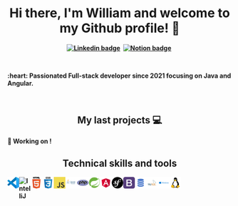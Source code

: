 <p>
  <h1 align="center"><b>Hi there, I'm William and welcome to my Github profile! 👋</h1>
</p>

<p align="center">
  <a href="https://www.linkedin.com/in/william-lechat/"><img src="https://img.shields.io/badge/Linkedin-000000?style=for-the-badge&logo=linkedin&logoColor=white&color=blue" alt="Linkedin badge"/></a>&nbsp;
  <a href="https://shadowed-packet-1e0.notion.site/Hi-I-m-William-c9f3620b301a4b25a49ee28ef4abeeee"><img src="https://img.shields.io/badge/Notion-000000?style=for-the-badge&logo=notion&logoColor=white&color=black" alt="Notion badge"></a>&nbsp;
</p>
<br />

<p>:heart: Passionated Full-stack developer since 2021 focusing on Java and Angular.</p>
<br />

<h2 align="center">My last projects 💻</h2>
  👷 Working on !
  <!--<p align="center">
    <img width="400" src="https://github.com/LechatW/Tic-Tac-Toe/blob/master/images/start.PNG" />
    <a href="https://github.com/LechatW/Tic-Tac-Toe">
      <img src="https://github-readme-stats.vercel.app/api/pin/?username=LechatW&repo=Tic-Tac-Toe&theme=tokyonight" />
    </a>
  </p>-->
<br />

<p>
  <h2 align="center"><b>Technical skills and tools</h1>
  <img align="left" alt="Visual Studio Code" width="26px" src="https://raw.githubusercontent.com/github/explore/80688e429a7d4ef2fca1e82350fe8e3517d3494d/topics/visual-studio-code/visual-studio-code.png"/>
  <img align="left" alt="IntelliJ" width="26px" src="https://cdn.jsdelivr.net/npm/simple-icons@3.9.0/icons/intellijidea.svg"/>
  <img align="left" alt="Html" width="26px" src="https://raw.githubusercontent.com/github/explore/80688e429a7d4ef2fca1e82350fe8e3517d3494d/topics/html/html.png"/>
  <img align="left" alt="Css" width="26px" src="https://raw.githubusercontent.com/github/explore/80688e429a7d4ef2fca1e82350fe8e3517d3494d/topics/css/css.png"/>
  <img align="left" alt="Javascript" width="26px" src="https://raw.githubusercontent.com/github/explore/80688e429a7d4ef2fca1e82350fe8e3517d3494d/topics/javascript/javascript.png"/>
  <img align="left" alt="Java" width="26px" src="https://raw.githubusercontent.com/github/explore/80688e429a7d4ef2fca1e82350fe8e3517d3494d/topics/java/java.png"/>
  <img align="left" alt="Php" width="26px" src="https://raw.githubusercontent.com/github/explore/80688e429a7d4ef2fca1e82350fe8e3517d3494d/topics/php/php.png"/>
  <img align="left" alt="Spring" width="26px" src="https://raw.githubusercontent.com/github/explore/80688e429a7d4ef2fca1e82350fe8e3517d3494d/topics/spring-boot/spring-boot.png"/>
  <img align="left" alt="Angular" width="26px" src="https://raw.githubusercontent.com/github/explore/80688e429a7d4ef2fca1e82350fe8e3517d3494d/topics/angular/angular.png"/>
  <img align="left" alt="Symfony" width="26px" src="https://raw.githubusercontent.com/github/explore/80688e429a7d4ef2fca1e82350fe8e3517d3494d/topics/symfony/symfony.png"/>
  <img align="left" alt="Bootstrap" width="26px" src="https://raw.githubusercontent.com/github/explore/80688e429a7d4ef2fca1e82350fe8e3517d3494d/topics/bootstrap/bootstrap.png"/>
  <img align="left" alt="SQL" width="26px" src="https://raw.githubusercontent.com/github/explore/80688e429a7d4ef2fca1e82350fe8e3517d3494d/topics/sql/sql.png"/>
  <img align="left" alt="MySQL" width="26px" src="https://raw.githubusercontent.com/github/explore/80688e429a7d4ef2fca1e82350fe8e3517d3494d/topics/mysql/mysql.png"/>
  <img align="left" alt="Windows" width="26px" src="https://raw.githubusercontent.com/github/explore/80688e429a7d4ef2fca1e82350fe8e3517d3494d/topics/windows/windows.png"/>
  <img align="left" alt="Linux" width="26px" src="https://raw.githubusercontent.com/github/explore/80688e429a7d4ef2fca1e82350fe8e3517d3494d/topics/linux/linux.png"/>
</p>
<br />
<br />
